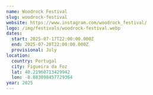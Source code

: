```yaml
---
name: Woodrock Festival
slug: woodrock-festival
website: https://www.instagram.com/woodrock_festival/
logo: /img/festivals/woodrock-festival.webp
dates:
  start: 2025-07-17T22:00:00.000Z
  end: 2025-07-20T22:00:00.000Z
  provisional: July
location:
  country: Portugal
  city: Figueira da Foz
  lat: 40.21960713429942
  lon: -8.883098457729364
year: 2025
---
```

